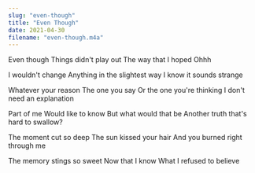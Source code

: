 ```yaml
---
slug: "even-though"
title: "Even Though"
date: 2021-04-30
filename: "even-though.m4a"
---
```


Even though
Things didn't play out
The way that I hoped
Ohhh

I wouldn't change
Anything in the slightest way
I know it sounds strange

Whatever your reason
The one you say
Or the one you're thinking
I don't need an explanation

Part of me
Would like to know
But what would that be
Another truth that's hard to swallow?

The moment cut so deep
The sun kissed your hair
And you burned right through me

The memory stings so sweet
Now that I know
What I refused to believe
